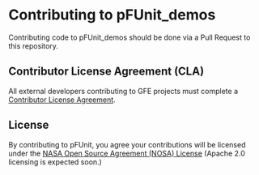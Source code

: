 # Contributing to pFUnit_demos

Contributing code to pFUnit_demos should be done via a Pull Request to this repository.

## Contributor License Agreement (CLA)

All external developers contributing to GFE projects must complete a [Contributor License
Agreement](https://github.com/Goddard-Fortran-Ecosystem/cla).


## License

By contributing to pFUnit, you agree your contributions will be
licensed under the [NASA Open Source Agreement (NOSA) License](LICENSE.md)
(Apache 2.0 licensing is expected soon.)
